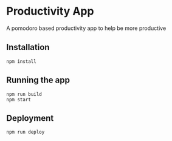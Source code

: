# Productivity App
A pomodoro based productivity app to help be more productive 

## Installation

```
npm install
```

## Running the app
```
npm run build
npm start
```

## Deployment
```
npm run deploy
```
